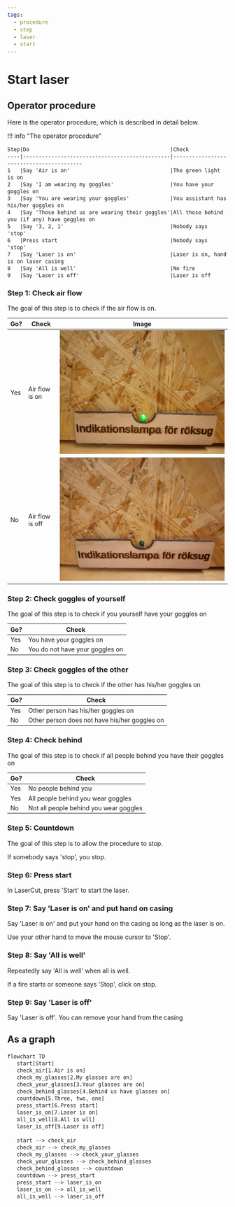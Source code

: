 ```yaml
---
tags:
  - procedure
  - step
  - laser
  - start
---
```


# Start laser

## Operator procedure

Here is the operator procedure, which is described in detail below.

!!! info "The operator procedure"

    Step|Do                                             |Check
    ----|-----------------------------------------------|-----------------------------------------
    1   |Say 'Air is on'                                |The green light is on
    2   |Say 'I am wearing my goggles'                  |You have your goggles on
    3   |Say 'You are wearing your goggles'             |You assistant has his/her goggles on
    4   |Say 'Those behind us are wearing their goggles'|All those behind you (if any) have goggles on
    5   |Say '3, 2, 1'                                  |Nobody says 'stop'
    6   |Press start                                    |Nobody says 'stop'
    7   |Say 'Laser is on'                              |Laser is on, hand is on laser casing
    8   |Say 'All is well'                              |No fire
    9   |Say 'Laser is off'                             |Laser is off


### Step 1: Check air flow

The goal of this step is to check if the air flow is on.

Go?   |Check          |Image
------|---------------|-----------------------------------------------------
Yes   |Air flow is on |![Air flow is on](laser_cutter_air_indicator_on.jpg)
No    |Air flow is off|![Air flow is off](laser_cutter_air_indicator_off.jpg)

### Step 2: Check goggles of yourself

The goal of this step is to check if you yourself have your goggles on

Go?   |Check
------|--------------------------------
Yes   |You have your goggles on
No    |You do not have your goggles on

### Step 3: Check goggles of the other

The goal of this step is to check if the other has his/her goggles on

Go?   |Check
------|--------------------------------
Yes   |Other person has his/her goggles on
No    |Other person does not have his/her goggles on

### Step 4: Check behind

The goal of this step is to check if all people behind you have their goggles on

Go?   |Check
------|--------------------------------
Yes   |No people behind you
Yes   |All people behind you wear goggles
No    |Not all people behind you wear goggles

### Step 5: Countdown

The goal of this step is to allow the procedure to stop.

If somebody says 'stop', you stop.

### Step 6: Press start

In LaserCut, press 'Start' to start the laser.

### Step 7: Say 'Laser is on' and put hand on casing

Say 'Laser is on' and put your hand on the casing
as long as the laser is on.

Use your other hand to move the mouse cursor to 'Stop'.

### Step 8: Say 'All is well'

Repeatedly say 'All is well' when all is well.

If a fire starts or someone says 'Stop', click on stop.

### Step 9: Say 'Laser is off'

Say 'Laser is off'. You can remove your hand from the casing

## As a graph

```mermaid
flowchart TD
   start[Start]
   check_air[1.Air is on]
   check_my_glasses[2.My glasses are on]
   check_your_glasses[3.Your glasses are on]
   check_behind_glasses[4.Behind us have glasses on]
   countdown[5.Three, two, one]
   press_start[6.Press start]
   laser_is_on[7.Laser is on]
   all_is_well[8.All is wll]
   laser_is_off[9.Laser is off]

   start --> check_air
   check_air --> check_my_glasses
   check_my_glasses --> check_your_glasses
   check_your_glasses --> check_behind_glasses
   check_behind_glasses --> countdown
   countdown --> press_start
   press_start --> laser_is_on
   laser_is_on --> all_is_well
   all_is_well --> laser_is_off
```
